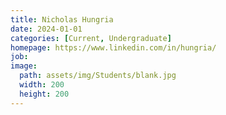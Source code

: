```yaml
---
title: Nicholas Hungria
date: 2024-01-01
categories: [Current, Undergraduate]
homepage: https://www.linkedin.com/in/hungria/
job: 
image:
  path: assets/img/Students/blank.jpg
  width: 200
  height: 200
---
```


